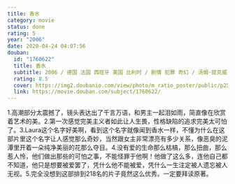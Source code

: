 ```yaml
---
title: 香水
category: movie
status: done
rating: 5
year: "2006"
date: 2020-04-24 04:07:56
douban:
  id: "1760622"
  title: 香水
  subtitle: 2006 / 德国 法国 西班牙 美国 比利时 / 剧情 犯罪 奇幻 / 汤姆·提克威 / 本·卫肖 艾伦·瑞克曼
  rating: 8.5
  cover: https://img2.doubanio.com/view/photo/m_ratio_poster/public/p2571500223.jpg
  link: https://movie.douban.com/subject/1760622/
---
```


1.高潮部分太震撼了，镜头表达出了千言万语，和男主一起泪如雨，简直像在欣赏着艺术的美。2.第一次感觉完美主义者如此让人生畏，性格缺陷的追求完美太可怕了。3.Laura这个名字好美啊，看到这个名字就像闻到香水一样，不懂为什么在这部片里这个名字让人感觉那么奇妙，当然跟女主非常漂亮有多少关系，像恶臭的泥潭里开着一朵纯净美丽的花那么夺目。4.没有爱的生命那么枯槁，那么扭曲，那么惹人怜，他们做出那些的可怕之事，不能怪罪于他啊！他做了这么多，连他自己都不知道，他只是想要被爱罢了，凭什么他不能被爱，凭什么一生注定被人遗忘被人无视。5.完全没想到这部排到218名的片子竟然这么优秀。一定要拜读原著。